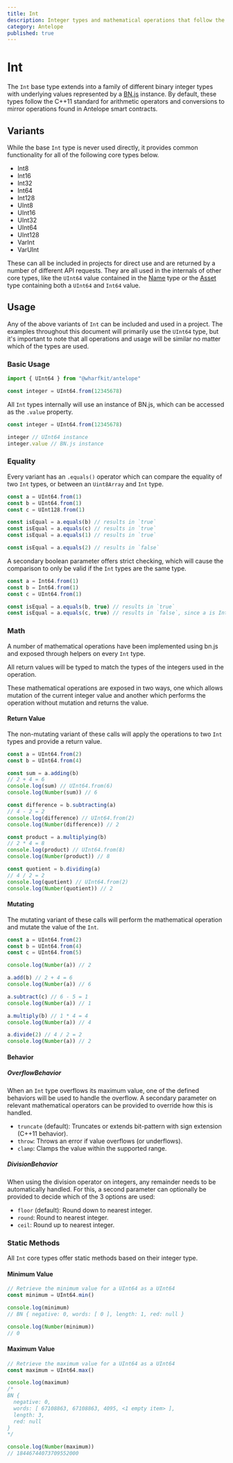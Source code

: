 ```yaml
---
title: Int
description: Integer types and mathematical operations that follow the C++11 standard that Antelope blockchains use.
category: Antelope
published: true
---
```


# Int

The `Int` base type extends into a family of different binary integer types with underlying values represented by a [BN.js](https://github.com/indutny/bn.js) instance. By default, these types follow the C++11 standard for arithmetic operators and conversions to mirror operations found in Antelope smart contracts.

## Variants

While the base `Int` type is never used directly, it provides common functionality for all of the following core types below.

- Int8
- Int16
- Int32
- Int64
- Int128
- UInt8
- UInt16
- UInt32
- UInt64
- UInt128
- VarInt
- VarUInt

These can all be included in projects for direct use and are returned by a number of different API requests. They are all used in the internals of other core types, like the `UInt64` value contained in the [Name](/docs/antelope/name) type or the [Asset](/docs/antelope/asset) type containing both a `UInt64` and `Int64` value.

## Usage

Any of the above variants of `Int` can be included and used in a project. The examples throughout this document will primarily use the `UInt64` type, but it's important to note that all operations and usage will be similar no matter which of the types are used.

### Basic Usage

```ts
import { UInt64 } from "@wharfkit/antelope"

const integer = UInt64.from(12345678)
```

All `Int` types internally will use an instance of BN.js, which can be accessed as the `.value` property.

```ts
const integer = UInt64.from(12345678)

integer // UInt64 instance
integer.value // BN.js instance
```

### Equality

Every variant has an `.equals()` operator which can compare the equality of two `Int` types, or between an `Uint8Array` and `Int` type.

```ts
const a = UInt64.from(1)
const b = UInt64.from(1)
const c = UInt128.from(1)

const isEqual = a.equals(b) // results in `true`
const isEqual = a.equals(c) // results in `true`
const isEqual = a.equals(1) // results in `true`

const isEqual = a.equals(2) // results in `false`
```

A secondary boolean parameter offers strict checking, which will cause the comparison to only be valid if the `Int` types are the same type.

```ts
const a = Int64.from(1)
const b = Int64.from(1)
const c = UInt64.from(1)

const isEqual = a.equals(b, true) // results in `true`
const isEqual = a.equals(c, true) // results in `false`, since a is Int64 and c is UInt64
```

### Math

A number of mathematical operations have been implemented using bn.js and exposed through helpers on every `Int` type.

All return values will be typed to match the types of the integers used in the operation.

These mathematical operations are exposed in two ways, one which allows mutation of the current integer value and another which performs the operation without mutation and returns the value.

#### Return Value

The non-mutating variant of these calls will apply the operations to two `Int` types and provide a return value.

```ts
const a = UInt64.from(2)
const b = UInt64.from(4)

const sum = a.adding(b)
// 2 + 4 = 6
console.log(sum) // UInt64.from(6)
console.log(Number(sum)) // 6

const difference = b.subtracting(a)
// 4 - 2 = 2
console.log(difference) // UInt64.from(2)
console.log(Number(difference)) // 2

const product = a.multiplying(b)
// 2 * 4 = 8
console.log(product) // UInt64.from(8)
console.log(Number(product)) // 8

const quotient = b.dividing(a)
// 4 / 2 = 2
console.log(quotient) // UInt64.from(2)
console.log(Number(quotient)) // 2
```

#### Mutating

The mutating variant of these calls will perform the mathematical operation and mutate the value of the `Int`.

```ts
const a = UInt64.from(2)
const b = UInt64.from(4)
const c = UInt64.from(5)

console.log(Number(a)) // 2

a.add(b) // 2 + 4 = 6
console.log(Number(a)) // 6

a.subtract(c) // 6 - 5 = 1
console.log(Number(a)) // 1

a.multiply(b) // 1 * 4 = 4
console.log(Number(a)) // 4

a.divide(2) // 4 / 2 = 2
console.log(Number(a)) // 2
```

#### Behavior

##### OverflowBehavior

When an `Int` type overflows its maximum value, one of the defined behaviors will be used to handle the overflow. A secondary parameter on relevant mathematical operators can be provided to override how this is handled.

- `truncate` (default): Truncates or extends bit-pattern with sign extension (C++11 behavior).
- `throw`: Throws an error if value overflows (or underflows).
- `clamp`: Clamps the value within the supported range.

##### DivisionBehavior

When using the division operator on integers, any remainder needs to be automatically handled. For this, a second parameter can optionally be provided to decide which of the 3 options are used:

- `floor` (default): Round down to nearest integer.
- `round`: Round to nearest integer.
- `ceil`: Round up to nearest integer.

### Static Methods

All `Int` core types offer static methods based on their integer type.

#### Minimum Value

```ts
// Retrieve the minimum value for a UInt64 as a UInt64
const minimum = UInt64.min()

console.log(minimum)
// BN { negative: 0, words: [ 0 ], length: 1, red: null }

console.log(Number(minimum))
// 0
```

#### Maximum Value

```ts
// Retrieve the maximum value for a UInt64 as a UInt64
const maximum = UInt64.max()

console.log(maximum)
/*
BN {
  negative: 0,
  words: [ 67108863, 67108863, 4095, <1 empty item> ],
  length: 3,
  red: null
}
*/

console.log(Number(maximum))
// 18446744073709552000
```

